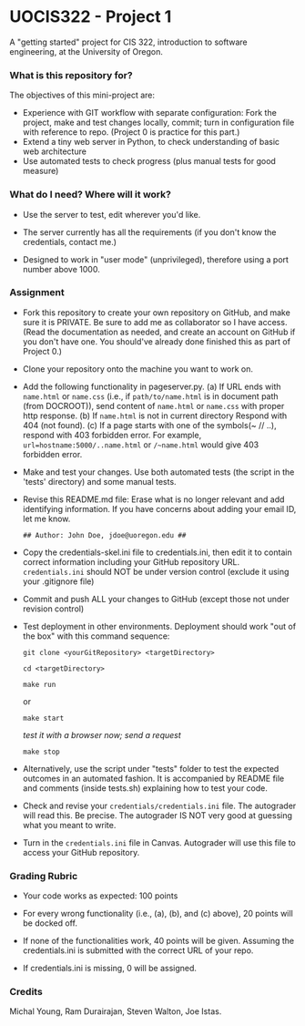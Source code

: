 # UOCIS322 - Project 1 #

A "getting started" project for CIS 322, introduction to software engineering,
at the University of Oregon.

### What is this repository for? ###

The objectives of this mini-project are:

  * Experience with GIT workflow with separate configuration:
  Fork the project, make and test changes locally, commit;
  turn in configuration file with reference to repo.
  (Project 0 is practice for this part.)
  * Extend a tiny web server in Python, to check understanding of
  basic web architecture
  * Use automated tests to check progress (plus manual tests for good measure)

### What do I need?  Where will it work? ###

* Use the server to test, edit wherever you'd like.

* The server currently has all the requirements (if you don't know the
credentials, contact me.)

* Designed to work in "user mode" (unprivileged),
therefore using a port number above 1000.

### Assignment ###

* Fork this repository to create your own repository on GitHub,
and make sure it is PRIVATE. Be sure to add me as collaborator so I have access.
(Read the documentation as needed, and create an account on GitHub
  if you don't have one.
  You should've already done finished this as part of Project 0.)
* Clone your repository onto the machine you want to work on.
* Add the following functionality in pageserver.py.
(a) If URL ends with `name.html` or `name.css`
(i.e., if `path/to/name.html` is in document path (from DOCROOT)),
send content of `name.html` or `name.css` with proper http response.
(b) If `name.html` is not in current directory Respond with 404 (not found).
(c) If a page starts with one of the symbols(~ // ..),
respond with 403 forbidden error. For example, `url=hostname:5000/..name.html`
or `/~name.html` would give 403 forbidden error.
* Make and test your changes. Use both automated tests
(the script in the 'tests' directory) and some manual tests.
* Revise this README.md file: Erase what is no longer relevant and add
identifying information.
If you have concerns about adding your email ID, let me know.

  ```
  ## Author: John Doe, jdoe@uoregon.edu ##
  ```

* Copy the credentials-skel.ini file to credentials.ini,
then edit it to contain correct information including your
GitHub repository URL. `credentials.ini` should NOT be under version control
(exclude it using your .gitignore file)
* Commit and push ALL your changes to GitHub
(except those not under revision control)
* Test deployment in other environments.
Deployment should work "out of the box" with this command sequence:

  ```
  git clone <yourGitRepository> <targetDirectory>
  ```

  ```
  cd <targetDirectory>
  ```

  ```
  make run
  ```
  or
  ```
  make start
  ```

  *test it with a browser now; send a request*

  ```
  make stop
  ```

* Alternatively, use the script under "tests" folder to test the
expected outcomes in an automated fashion.
It is accompanied by README file and comments (inside tests.sh)
explaining how to test your code.
* Check and revise your `credentials/credentials.ini` file.
The autograder will read this. Be precise.
The autograder IS NOT very good at guessing what you meant to write.
* Turn in the `credentials.ini` file in Canvas.
Autograder will use this file to access your GitHub repository.   

### Grading Rubric ###

* Your code works as expected: 100 points

* For every wrong functionality (i.e., (a), (b), and (c) above),
20 points will be docked off.

* If none of the functionalities work, 40 points will be given.
Assuming the credentials.ini is submitted with the correct URL of your repo.

* If credentials.ini is missing, 0 will be assigned.

### Credits ###

Michal Young, Ram Durairajan, Steven Walton, Joe Istas.
